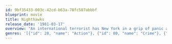 ```yaml
---
id: 9bf35433-003c-42cd-b63a-78fc507abbbf
blueprint: movie
title: Nighthawks
release_date: '1981-03-17'
overview: "An international terrorist has New York in a grip of panic and it's up to Det. Sgt. Deke DaSilva to take him down."
genres: '[{"id": 28, "name": "Action"}, {"id": 80, "name": "Crime"}, {"id": 53, "name": "Thriller"}]'
---
```


